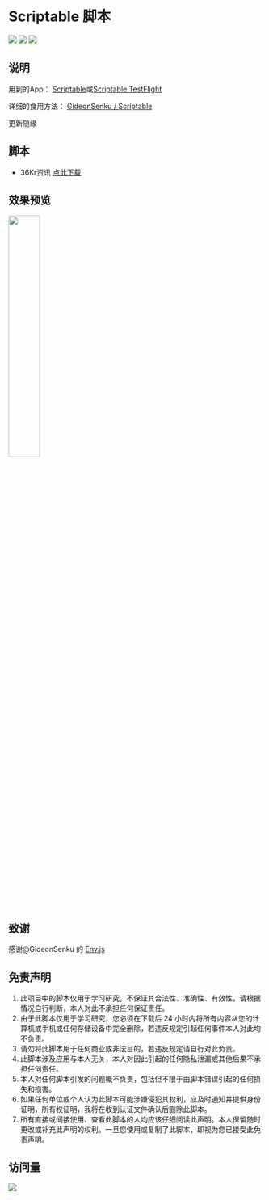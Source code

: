 # Scriptable 脚本

![](https://img.shields.io/badge/License-GPL%20v3%2B-orange)
![](https://badgen.net/github/stars/cyubuchen/scripts)
![](https://tokei.rs/b1/github/cyubuchen/scripts?category=code)

## 说明

用到的App： [Scriptable](https://apps.apple.com/cn/app/scriptable/id1405459188)或[Scriptable TestFlight](https://testflight.apple.com/join/uN1vTqxk)

详细的食用方法： [GideonSenku / Scriptable](https://github.com/GideonSenku/Scriptable)

更新随缘

## 脚本

* 36Kr资讯 [点此下载](https://raw.githubusercontent.com/cyubuchen/scripts/scriptable/Get36Kr.js)

## 效果预览

<img src="https://raw.githubusercontent.com/cyubuchen/scripts/master/pics/36Kr.jpg" height="35%" width="35%">

## 致谢

感谢@GideonSenku 的 [Env.js](https://github.com/GideonSenku/Scriptable/blob/master/Env.js)

## 免责声明

1. 此项目中的脚本仅用于学习研究，不保证其合法性、准确性、有效性，请根据情况自行判断，本人对此不承担任何保证责任。
2. 由于此脚本仅用于学习研究，您必须在下载后 24 小时内将所有内容从您的计算机或手机或任何存储设备中完全删除，若违反规定引起任何事件本人对此均不负责。
3. 请勿将此脚本用于任何商业或非法目的，若违反规定请自行对此负责。
4. 此脚本涉及应用与本人无关，本人对因此引起的任何隐私泄漏或其他后果不承担任何责任。
5. 本人对任何脚本引发的问题概不负责，包括但不限于由脚本错误引起的任何损失和损害。
6. 如果任何单位或个人认为此脚本可能涉嫌侵犯其权利，应及时通知并提供身份证明，所有权证明，我将在收到认证文件确认后删除此脚本。
7. 所有直接或间接使用、查看此脚本的人均应该仔细阅读此声明。本人保留随时更改或补充此声明的权利。一旦您使用或复制了此脚本，即视为您已接受此免责声明。

## 访问量

![](http://profile-counter.glitch.me/cyubuchen/count.svg)